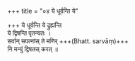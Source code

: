 +++
title = "०४ ये धूर्वन्ति ये"

+++
ये धूर्वन्ति ये द्रुह्यन्ति  
ये द्विषन्ति पृतन्यतः ।  
सर्वान् सपत्नांस् ते मणिर् +++(Bhatt. sarvāṃ)+++  
नि मन्युं द्विषतस् करत् ॥